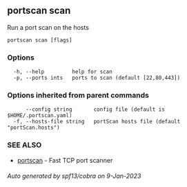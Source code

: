 ## portscan scan

Run a port scan on the hosts

```
portscan scan [flags]
```

### Options

```
  -h, --help         help for scan
  -p, --ports ints   ports to scan (default [22,80,443])
```

### Options inherited from parent commands

```
      --config string       config file (default is $HOME/.portscan.yaml)
  -f, --hosts-file string   portScan hosts file (default "portScan.hosts")
```

### SEE ALSO

* [portscan](portscan.md)	 - Fast TCP port scanner

###### Auto generated by spf13/cobra on 9-Jan-2023
